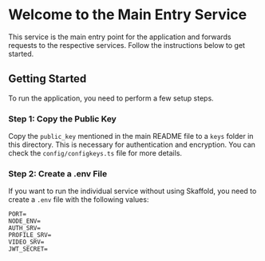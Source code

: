 # Welcome to the Main Entry Service

This service is the main entry point for the application and forwards requests to the respective services. Follow the instructions below to get started.

## Getting Started

To run the application, you need to perform a few setup steps.

### Step 1: Copy the Public Key

Copy the `public_key` mentioned in the main README file to a `keys` folder in this directory. This is necessary for authentication and encryption. You can check the `config/configkeys.ts` file for more details.

### Step 2: Create a .env File

If you want to run the individual service without using Skaffold, you need to create a `.env` file with the following values:

```env
PORT=
NODE_ENV=
AUTH_SRV=
PROFILE_SRV=
VIDEO_SRV=
JWT_SECRET=
